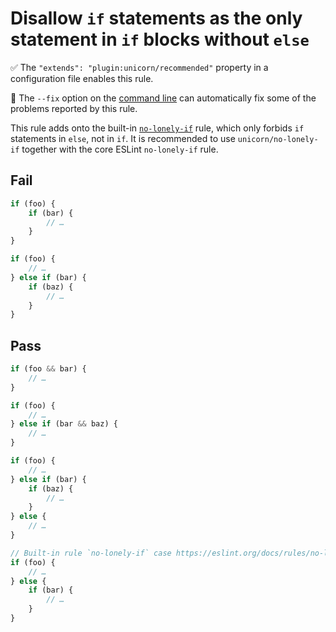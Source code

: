 # Disallow `if` statements as the only statement in `if` blocks without `else`

✅ The `"extends": "plugin:unicorn/recommended"` property in a configuration file enables this rule.

🔧 The `--fix` option on the [command line](https://eslint.org/docs/user-guide/command-line-interface#fixing-problems) can automatically fix some of the problems reported by this rule.

This rule adds onto the built-in [`no-lonely-if`](https://eslint.org/docs/rules/no-lonely-if) rule, which only forbids `if` statements in `else`, not in `if`. It is recommended to use `unicorn/no-lonely-if` together with the core ESLint `no-lonely-if` rule.

## Fail

```js
if (foo) {
	if (bar) {
		// …
	}
}
```

```js
if (foo) {
	// …
} else if (bar) {
	if (baz) {
		// …
	}
}
```

## Pass

```js
if (foo && bar) {
	// …
}
```

```js
if (foo) {
	// …
} else if (bar && baz) {
	// …
}
```

```js
if (foo) {
	// …
} else if (bar) {
	if (baz) {
		// …
	}
} else {
	// …
}
```

```js
// Built-in rule `no-lonely-if` case https://eslint.org/docs/rules/no-lonely-if
if (foo) {
	// …
} else {
	if (bar) {
		// …
	}
}
```
